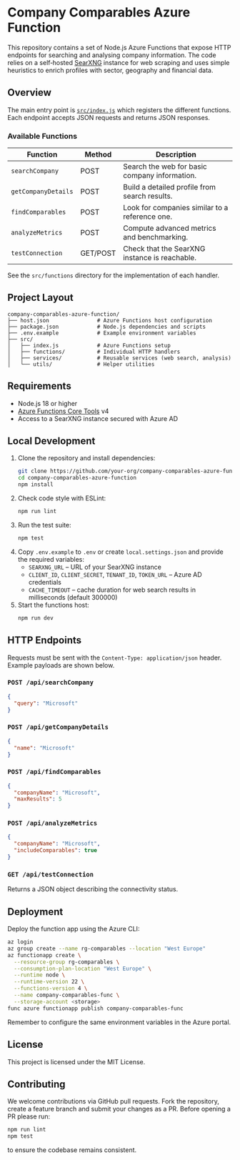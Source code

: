 # Company Comparables Azure Function

This repository contains a set of Node.js Azure Functions that expose HTTP endpoints for searching and analysing company information. The code relies on a self‑hosted [SearXNG](https://searxng.org/) instance for web scraping and uses simple heuristics to enrich profiles with sector, geography and financial data.

## Overview

The main entry point is [`src/index.js`](src/index.js) which registers the different functions. Each endpoint accepts JSON requests and returns JSON responses.

### Available Functions

| Function            | Method | Description                                       |
|---------------------|--------|---------------------------------------------------|
| `searchCompany`     | POST   | Search the web for basic company information.     |
| `getCompanyDetails` | POST   | Build a detailed profile from search results.     |
| `findComparables`   | POST   | Look for companies similar to a reference one.    |
| `analyzeMetrics`    | POST   | Compute advanced metrics and benchmarking.        |
| `testConnection`    | GET/POST | Check that the SearXNG instance is reachable.  |

See the `src/functions` directory for the implementation of each handler.

## Project Layout

```
company-comparables-azure-function/
├── host.json               # Azure Functions host configuration
├── package.json            # Node.js dependencies and scripts
├── .env.example            # Example environment variables
├── src/
│   ├── index.js            # Azure Functions setup
│   ├── functions/          # Individual HTTP handlers
│   ├── services/           # Reusable services (web search, analysis)
│   └── utils/              # Helper utilities
```

## Requirements

- Node.js 18 or higher
- [Azure Functions Core Tools](https://learn.microsoft.com/azure/azure-functions/functions-run-local) v4
- Access to a SearXNG instance secured with Azure AD

## Local Development

1. Clone the repository and install dependencies:
   ```bash
   git clone https://github.com/your-org/company-comparables-azure-function.git
   cd company-comparables-azure-function
   npm install
   ```
2. Check code style with ESLint:
   ```bash
   npm run lint
   ```
3. Run the test suite:
   ```bash
   npm test
   ```
4. Copy `.env.example` to `.env` or create `local.settings.json` and provide the required variables:
    - `SEARXNG_URL` – URL of your SearXNG instance
    - `CLIENT_ID`, `CLIENT_SECRET`, `TENANT_ID`, `TOKEN_URL` – Azure AD credentials
    - `CACHE_TIMEOUT` – cache duration for web search results in milliseconds (default 300000)
5. Start the functions host:
   ```bash
   npm run dev
   ```

## HTTP Endpoints

Requests must be sent with the `Content-Type: application/json` header. Example payloads are shown below.

### `POST /api/searchCompany`
```json
{
  "query": "Microsoft"
}
```

### `POST /api/getCompanyDetails`
```json
{
  "name": "Microsoft" 
}
```

### `POST /api/findComparables`
```json
{
  "companyName": "Microsoft",
  "maxResults": 5
}
```

### `POST /api/analyzeMetrics`
```json
{
  "companyName": "Microsoft",
  "includeComparables": true
}
```

### `GET /api/testConnection`
Returns a JSON object describing the connectivity status.

## Deployment

Deploy the function app using the Azure CLI:
```bash
az login
az group create --name rg-comparables --location "West Europe"
az functionapp create \
  --resource-group rg-comparables \
  --consumption-plan-location "West Europe" \
  --runtime node \
  --runtime-version 22 \
  --functions-version 4 \
  --name company-comparables-func \
  --storage-account <storage>
func azure functionapp publish company-comparables-func
```
Remember to configure the same environment variables in the Azure portal.

## License

This project is licensed under the MIT License.

## Contributing

We welcome contributions via GitHub pull requests. Fork the repository,
create a feature branch and submit your changes as a PR.
Before opening a PR please run:
```bash
npm run lint
npm test
```
to ensure the codebase remains consistent.
